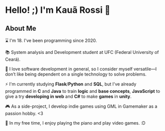 # Hello! ;) I'm **Kauã Rossi** 🤠

## About Me
⌛ I'm 18. I've been programming since 2020.

📚 System analysis and Development student at UFC (Federal University of Ceará).

💌 I love software development in general, so I consider myself versatile—I don’t like being dependent on a single technology to solve problems.

⚡ I'm currently studying **Flask**/**Python** and **SQL**, but I've already programmed in **C** and **Java** to train **logic** and **base concepts**, **JavaScript** to give a try **developing in web** and **C#** to make **games** in **unity**.

🎮 As a side-project, I develop indie games using GML in Gamemaker as a passion hobby. <3

🎹 In my free time, I enjoy playing the piano and play video games. :D
